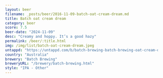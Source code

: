 ```yaml
---
layout: beer
filename: _posts/beer/2016-11-09-batch-oat-cream-dream.md
title: Batch oat cream dream
category: beer
score: 7.5
beer-date: "2024-11-09"
desc: "Creamy and hoppy. It’s a good hazy"
permalink: /beer/:title.html
img: /img/list/batch-oat-cream-dream.jpeg
untappd: "https://untappd.com/b/batch-brewing-batch-brewing-oat-cream-dream/5864590"
country: "Australia"
brewery: "Batch Brewing"
breweryURL: "/brewery/batch-brewing.html"
style: "IPA - Other"
---
```

